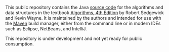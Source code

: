 This public repository contains the Java
<a href = "http://algs4.cs.princeton.edu/code/">source code</a>
for the algorithms and data structures in the textbook
<a href = "http://amzn.to/13VNJi7">Algorithms, 4th Edition</a>
by Robert Sedgewick and Kevin Wayne. It is maintained by the authors and 
intended for use with the <a href = "https://maven.apache.org">Maven</a> build manager,
either from the command line or in modern IDEs such as Eclipse, NetBeans, and IntelliJ.

This repository is under development and not yet ready for public consumption.
